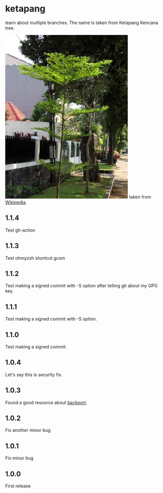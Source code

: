 # ketapang
learn about multiple branches. The name is taken from Ketapang Kencana tree.

![Ketapang Kencana](https://github.com/za/ketapang/blob/main/img/Terminalia_mantaly.jpeg) taken from
[Wikipedia](https://id.wikipedia.org/wiki/Ketapang_kencana).

## 1.1.4
Test gh-action

## 1.1.3
Test ohmyzsh shortcut gcsm

## 1.1.2
Test making a signed commit with -S option after telling git about my GPG key.

## 1.1.1
Test making a signed commit with -S option.

## 1.1.0
Test making a signed commit.

## 1.0.4
Let's say this is security fix.

## 1.0.3
Found a good resource about [backport](https://github.com/kata-containers/community/blob/main/Backport-Guide.md#introduction).

## 1.0.2
Fix another minor bug

## 1.0.1
Fix minor bug

## 1.0.0
First release
